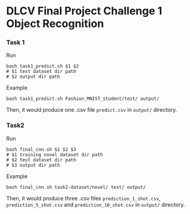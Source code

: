 # DLCV Final Project Challenge 1 Object Recognition 


### Task 1 
Run
```console
bash task1_predict.sh $1 $2
# $1 test dataset dir path
# $2 output dir path
```
Example
```console
bash task1_predict.sh Fashion_MNIST_student/test/ output/
```
Then, it would produce one .csv file `predict.csv` in `output/` directory.


### Task2
Run
```console
bash final_cnn.sh $1 $2 $3
# $1 training novel dataset dir path
# $2 test dataset dir path
# $3 output dir path
```
Example
```console
bash final_cnn.sh task2-dataset/novel/ test/ output/
```
Then, it would produce three .csv files `prediction_1_shot.csv`, `prediction_5_shot.csv` and `prediction_10_shot.csv` in `output/` directory.
